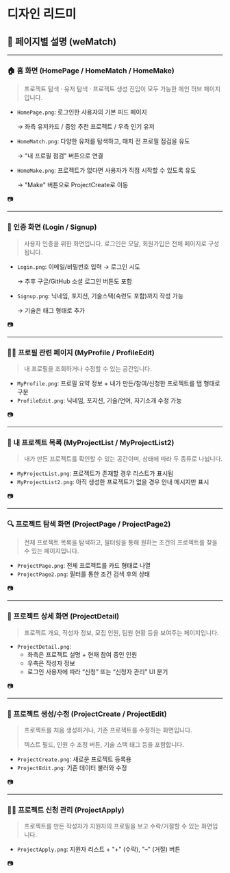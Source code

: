 # 디자인 리드미

## 📄 페이지별 설명 (weMatch)

---

### 🏠 홈 화면 (HomePage / HomeMatch / HomeMake)

> 프로젝트 탐색 · 유저 탐색 · 프로젝트 생성 진입이 모두 가능한 메인 허브 페이지입니다.
> 
- `HomePage.png`: 로그인한 사용자의 기본 피드 페이지
    
    → 좌측 유저카드 / 중앙 추천 프로젝트 / 우측 인기 유저
    
- `HomeMatch.png`: 다양한 유저를 탐색하고, 매치 전 프로필 점검을 유도
    
    → "내 프로필 점검" 버튼으로 연결
    
- `HomeMake.png`: 프로젝트가 없다면 사용자가 직접 시작할 수 있도록 유도
    
    → "Make" 버튼으로 ProjectCreate로 이동
    

📷

---

### 🔐 인증 화면 (Login / Signup)

> 사용자 인증을 위한 화면입니다. 로그인은 모달, 회원가입은 전체 페이지로 구성됩니다.
> 
- `Login.png`: 이메일/비밀번호 입력 → 로그인 시도
    
    → 추후 구글/GitHub 소셜 로그인 버튼도 포함
    
- `Signup.png`: 닉네임, 포지션, 기술스택(숙련도 포함)까지 작성 가능
    
    → 기술은 태그 형태로 추가
    

📷

---

### 🙋‍♀️ 프로필 관련 페이지 (MyProfile / ProfileEdit)

> 내 프로필을 조회하거나 수정할 수 있는 공간입니다.
> 
- `MyProfile.png`: 프로필 요약 정보 + 내가 만든/참여/신청한 프로젝트를 탭 형태로 구분
- `ProfileEdit.png`: 닉네임, 포지션, 기술/언어, 자기소개 수정 가능

📷

---

### 📁 내 프로젝트 목록 (MyProjectList / MyProjectList2)

> 내가 만든 프로젝트를 확인할 수 있는 공간이며, 상태에 따라 두 종류로 나뉩니다.
> 
- `MyProjectList.png`: 프로젝트가 존재할 경우 리스트가 표시됨
- `MyProjectList2.png`: 아직 생성한 프로젝트가 없을 경우 안내 메시지만 표시

📷

---

### 🔍 프로젝트 탐색 화면 (ProjectPage / ProjectPage2)

> 전체 프로젝트 목록을 탐색하고, 필터링을 통해 원하는 조건의 프로젝트를 찾을 수 있는 페이지입니다.
> 
- `ProjectPage.png`: 전체 프로젝트를 카드 형태로 나열
- `ProjectPage2.png`: 필터를 통한 조건 검색 후의 상태

📷

---

### 📌 프로젝트 상세 화면 (ProjectDetail)

> 프로젝트 개요, 작성자 정보, 모집 인원, 팀원 현황 등을 보여주는 페이지입니다.
> 
- `ProjectDetail.png`:
    - 좌측은 프로젝트 설명 + 현재 참여 중인 인원
    - 우측은 작성자 정보
    - 로그인 사용자에 따라 “신청” 또는 “신청자 관리” UI 분기

📷

---

### 📝 프로젝트 생성/수정 (ProjectCreate / ProjectEdit)

> 프로젝트를 처음 생성하거나, 기존 프로젝트를 수정하는 화면입니다.
> 
> 
> 텍스트 필드, 인원 수 조정 버튼, 기술 스택 태그 등을 포함합니다.
> 
- `ProjectCreate.png`: 새로운 프로젝트 등록용
- `ProjectEdit.png`: 기존 데이터 불러와 수정

📷

---

### 🙋‍♂️ 프로젝트 신청 관리 (ProjectApply)

> 프로젝트를 만든 작성자가 지원자의 프로필을 보고 수락/거절할 수 있는 화면입니다.
> 
- `ProjectApply.png`: 지원자 리스트 + "+" (수락), "–" (거절) 버튼

📷
